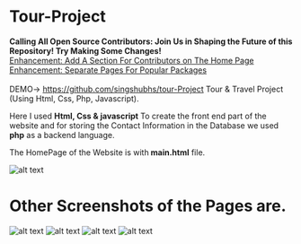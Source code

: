 # Tour-Project
<b>Calling All Open Source Contributors: Join Us in Shaping the Future of this Repository! Try Making Some Changes!</b> <br>
[Enhancement: Add A Section For Contributors on The Home Page ](https://github.com/singshubhs/tour-Project) <br>
[Enhancement: Separate Pages For Popular Packages ](https://github.com/singshubhs/tour-Project) <br><br>
DEMO-> https://github.com/singshubhs/tour-Project
Tour &amp; Travel Project (Using Html, Css, Php, Javascript).

Here I used <b>Html, Css & javascript</b> To create the front end part of the website and for storing the Contact Information in the Database we used <b>php</b> as a backend language.

The HomePage of the Website is with<b> main.html</b> file.

![alt text](/Users/shubhamsingh/Desktop/Food/tour-Project/screenshot/home.PNG)

<h1><b>Other Screenshots of the Pages are.</b></h1>

![alt text](/Users/shubhamsingh/Desktop/Food/tour-Project/screenshot/adventure.PNG)
![alt text](/Users/shubhamsingh/Desktop/Food/tour-Project/screenshot/contact.PNG)
![alt text](/Users/shubhamsingh/Desktop/Food/tour-Project/screenshot/database_contact.PNG)
![alt text](/Users/shubhamsingh/Desktop/Food/tour-Project/screenshot/footer.PNG)
